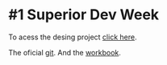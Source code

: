 # #1 Superior Dev Week 

To acess the desing project [click here](https://www.figma.com/file/AE96dXBqHTLIWI0wU340Px/DSPesquisa?node-id=2%3A559).

The oficial [git](https://github.com/devsuperior/sds1). And the [workbook](https://drive.google.com/file/d/1rnf8sAegeR7OXfaloqVReQxPnS52uL_l/edit).
